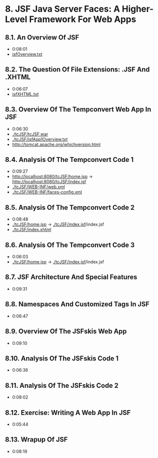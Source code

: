 # 8. JSF Java Server Faces: A Higher-Level Framework For Web Apps

## 8.1. An Overview Of JSF
- 0:08:01
- [jsfOverview.txt](jsfOverview.txt)

## 8.2. The Question Of File Extensions: .JSF And .XHTML
- 0:06:07
- [jsfXHTML.txt](jsfXHTML.txt)

## 8.3. Overview Of The Tempconvert Web App In JSF
- 0:06:30
- [./tcJSF/tcJSF.war](tcJSF/)
- [./tcJSF/jsfApp1Overview.txt](tcJSF/jsfApp1Overview.txt)
- http://tomcat.apache.org/whichversion.html

## 8.4. Analysis Of The Tempconvert Code 1
- 0:09:27
- <http://localhost:8080/tcJSF/home.jsp> -> <http://localhost:8080/tcJSF/index.jsf>
- [./tcJSF/WEB-INF/web.xml](tcJSF/WEB-INF/web.xml)
- [./tcJSF/WEB-INF/faces-config.xml](tcJSF/WEB-INF/faces-config.xml)

## 8.5. Analysis Of The Tempconvert Code 2
- 0:08:48
- [./tcJSF/home.jsp](tcJSF/home.jsp) -> [./tcJSF/index.jsf](tcJSF)/index.jsf
- [./tcJSF/index.xhtml](tcJSF/index.xhtml)

## 8.6. Analysis Of The Tempconvert Code 3
- 0:06:03
- [./tcJSF/home.jsp](tcJSF/home.jsp) -> [./tcJSF/index.jsf](tcJSF)/index.jsf

## 8.7. JSF Architecture And Special Features
- 0:09:31

## 8.8. Namespaces And Customized Tags In JSF
- 0:06:47

## 8.9. Overview Of The JSFskis Web App
- 0:09:10

## 8.10. Analysis Of The JSFskis Code 1
- 0:06:36

## 8.11. Analysis Of The JSFskis Code 2
- 0:08:02

## 8.12. Exercise: Writing A Web App In JSF
- 0:05:44

## 8.13. Wrapup Of JSF
- 0:08:19
